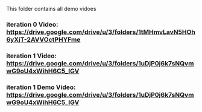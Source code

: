 This folder contains all demo vidoes

### iteration 0 Video: https://drive.google.com/drive/u/3/folders/1tMHmvLavN5HOh6yXjT-2AVVOctPHYFme

### iteration 1 Video: https://drive.google.com/drive/u/3/folders/1uDjP0j6k7sNQvmwG9oU4xWihH6C5_IGV
### iteration 1 Demo Video: https://drive.google.com/drive/u/3/folders/1uDjP0j6k7sNQvmwG9oU4xWihH6C5_IGV

